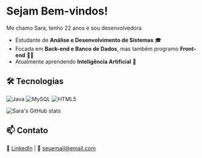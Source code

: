 # Sejam Bem-vindos! 

Me chamo Sara, tenho 22 anos e sou desenvolvedora

- Estudante de **Análise e Desenvolvimento de Sistemas** 🎓  
- Focada em **Back-end e Banco de Dados**, mas também programo **Front-end** 👩‍💻
- Atualmente aprendendo **Inteligência Artificial** 🚀

## 🛠️ Tecnologias
![Java](https://img.shields.io/badge/Java-ED8B00?style=for-the-badge&logo=java&logoColor=white)
![MySQL](https://img.shields.io/badge/MySQL-005C84?style=for-the-badge&logo=mysql&logoColor=white)
![HTML5](https://img.shields.io/badge/HTML5-E34F26?style=for-the-badge&logo=html5&logoColor=white)

![Sara's GitHub stats](https://github-readme-stats.vercel.app/api?username=SeuUsuario&show_icons=true&theme=radical)


## 📫 Contato
💼 [LinkedIn](seu-link) | 📧 seuemail@email.com
